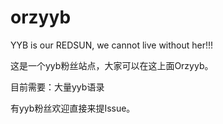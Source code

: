 # orzyyb

YYB is our REDSUN, we cannot live without her!!!

这是一个yyb粉丝站点，大家可以在这上面Orzyyb。

目前需要：大量yyb语录

有yyb粉丝欢迎直接来提Issue。
